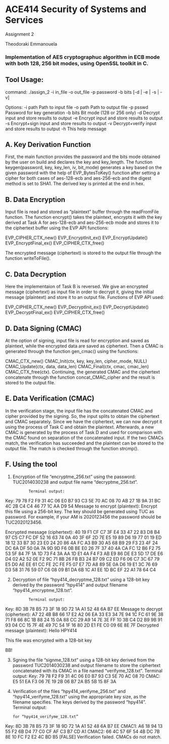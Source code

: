 # ﻿ACE414 Security of Systems and Services

Assignment 2

Theodoraki Emmanouela 

### Implementation of AES cryptographuc algorithm in ECB mode with both 128, 256 bit modes, using OpenSSL toolkit in C.

## Tool Usage:

command:	./assign_2 -i in_file -o out_file -p password -b bits [-d | -e | -s | -v]

Options:
-i path Path to input file
-o path Path to output file
-p psswd Password for key generation
-b bits Bit mode (128 or 256 only)
-d Decrypt input and store results to output
-e Encrypt input and store results to output
-s Encrypt+sign input and store results to output
-v Decrypt+verify input and store results to output
-h This help message


## A. Key Derivation Function
First, the main function provides the password and the bits mode obtained by the 
user on build and declares the key and key_length. The function keygen(password, 
key, key_len, iv, bit_mode) generates a key based on the given password with the 
help of EVP_BytesToKey() function after setting a cipher for both cases of 
aes-128-ecb and aes-256-ecb and  the digest method is set to SHA1. The derived 
key is printed at the end in hex.

## B. Data Encryption
Input file is read and stored as “plaintext” buffer through the readFromFile 
function. The function encrypt() takes the plaintext, encrypts it with the key 
derived at Task A for aes-128-ecb and aes-256-ecb  mode and stores it to the 
ciphertext buffer using the EVP API functions:

EVP_CIPHER_CTX_new()
EVP_EncryptInit_ex()
EVP_EncryptUpdate()
EVP_EncryptFinal_ex()
EVP_CIPHER_CTX_free()

The encrypted message (ciphertext) is stored to the output file through the function writeToFile().

## C. Data Decryption
Here the implementaion of Task B is reversed. We give an encrypted message 
(ciphertext) as input file in order to decrypt it, giving the initial message 
(plaintext) and store it to an output file. Functions of EVP API used:

EVP_CIPHER_CTX_new()
EVP_DecryptInit_ex()
EVP_DecryptUpdate()
EVP_DecryptFinal_ex()
EVP_CIPHER_CTX_free()
## D. Data Signing (CMAC)
At the option of signing, input file is read for encryption and saved as 
plaintext, while the encrypted data are saved as ciphertext. Then a CMAC is 
generated through the function gen_cmac() using the functions:

CMAC_CTX_new()
CMAC_Init(ctx, key, key_len, cipher_mode, NULL)
CMAC_Update(ctx, data, data_len)
CMAC_Final(ctx, cmac, cmac_len)
CMAC_CTX_free(ctx).
Continuing, the generated CMAC and the ciphertext concatenate through the 
function concat_CMAC_cipher and the result is stored to the output file.
       
## E. Data Verification (CMAC)
In the verification stage, the input file has the concatenated CMAC and cipher 
provided by the signing. So, the input splits to obtain the ciphertext and CMAC 
separately. Since we have the ciphertext, we can now decrypt it using the 
process of Task C and obtain the plaintext. Afterwards, a new CMAC is generated 
by the process of Task D and used for comparison with the CMAC found on 
separation of the concatenated input. If the two CMACs match, the verification 
has succeeded and the plaintext can be stored to the output file. The match is 
checked through the function strcmp().
              
## F. Using the tool
1. Encryption of file “encryptme_256.txt” using the password: TUC2014030238 and 
output file name “decryptme_256.txt”.

              Terminal output:
Key:
79 78 F2 F9 31 4C 06 E0 B7 93 C3 5E 70 AC 08 70 
AB 27 1B 9A 31 BC 4C 2B C4 C4 46 77 1C AA D9 54 
Message to encrypt (plaintext): 
Encrypt this file using  a 256-bit key.
The key should be generated using TUC<AM> as password.
For example, if your AM is 2020123456 the password should be TUC2020123456.

Encrypted message (ciphertext): 
40 19 F1 CF C7 3F E4 33 47 22 83 D8 B4 97 C5 C7 
FC DF 52 16 63 74 0A 40 3F 6F 2D 7E E5 19 89 D6 
19 77 01 19 ED 18 12 33 B7 30 23 E0 24 20 86 4A 
FC A3 B9 30 A5 68 B9 29 F3 23 4F 24 DC 6A DF 50 
0A 7A 9D 9D F6 0B BE E0 26 7F 37 40 4A CA FC 12 
B6 F2 75 53 5F 84 7F 1A 1D 73 F4 3A AA 1D E1 4A 
F4 F3 AB E9 86 DE E3 5D 17 DE E6 D4 02 A2 52 0E 
F2 9C 71 8B 26 FB B3 24 B7 09 C2 ED F6 06 C7 3C 
67 79 E5 D0 AE EE 61 CC FE 2C FE F5 07 E7 7D A8 
89 5E 0A D6 19 E1 3C 76 69 D3 58 31 76 59 07 C6 
08 09 B1 DA 6B 1C A1 EE 1D BC EF 22 A1 78 64 C4 


2. Decryption of file “hpy414_decryptme_128.txt” using a 128-bit key derived by 
the password “hpy414” and output filename “hpy414_encryptme_128.txt”.
           
              Terminal output:
Key:
8D 3B 78 B5 73 3F 18 9D 72 1A A1 52 48 6A B7 EE 
Message to decrypt (ciphertext): 
A7 22 4B B8 66 17 E2 A2 06 EA 33 E3 34 7E 94 1C 
FC 61 9E 38 71 F8 66 8C 1B 88 24 15 0A 88 CC 29 
A9 14 7E 3E FF 10 3B C4 D2 B9 9B 91 93 04 CC 15 
7F 4E 49 7C 54 1F 16 80 2D E1 FE C0 09 6E 8E 7F 
Decrypted message (plaintext): 
Hello HPY414

This file was encrypted with a 128-bit key

BB!

3. Sgning the file “signme_128.txt” using a 128-bit key derived from the 
password TUC2014030238 and output filename to store the ciphertext concatenated 
with its CMAC in a file named “verifyme_128.txt”.
              Terminal output:
Key:
79 78 F2 F9 31 4C 06 E0 B7 93 C3 5E 70 AC 08 70 
CMAC: 
E5 51 EA F3 06 7E 19 2B 06 B7 2A B5 5B 15 8F 3A 

4. Verification of the files “hpy414_verifyme_256.txt” and 
“hpy414_verifyme_128.txt” using the appropriate key size, as the filename 
specifies. The keys derived by the password “hpy414”.
              Terminal output:

       for “hpy414_verifyme_128.txt”
Key:
8D 3B 78 B5 73 3F 18 9D 72 1A A1 52 48 6A B7 EE 
CMAC1: 
A6 18 94 13 55 F2 6B D4 77 C0 CF AF C3 B7 CD A1 
CMAC2: 
66 4C 57 6F 54 4B DC 7B 8E 10 FC F2 E2 4C BD B5 
[FALSE] Verification failed. CMACs do not match.

